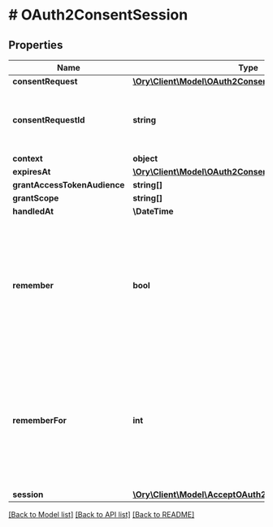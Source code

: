 # # OAuth2ConsentSession

## Properties

Name | Type | Description | Notes
------------ | ------------- | ------------- | -------------
**consentRequest** | [**\Ory\Client\Model\OAuth2ConsentRequest**](OAuth2ConsentRequest.md) |  | [optional]
**consentRequestId** | **string** | ConsentRequestID is the identifier of the consent request that initiated this consent session. | [optional]
**context** | **object** |  | [optional]
**expiresAt** | [**\Ory\Client\Model\OAuth2ConsentSessionExpiresAt**](OAuth2ConsentSessionExpiresAt.md) |  | [optional]
**grantAccessTokenAudience** | **string[]** |  | [optional]
**grantScope** | **string[]** |  | [optional]
**handledAt** | **\DateTime** |  | [optional]
**remember** | **bool** | Remember Consent  Remember, if set to true, tells ORY Hydra to remember this consent authorization and reuse it if the same client asks the same user for the same, or a subset of, scope. | [optional]
**rememberFor** | **int** | Remember Consent For  RememberFor sets how long the consent authorization should be remembered for in seconds. If set to &#x60;0&#x60;, the authorization will be remembered indefinitely. | [optional]
**session** | [**\Ory\Client\Model\AcceptOAuth2ConsentRequestSession**](AcceptOAuth2ConsentRequestSession.md) |  | [optional]

[[Back to Model list]](../../README.md#models) [[Back to API list]](../../README.md#endpoints) [[Back to README]](../../README.md)
